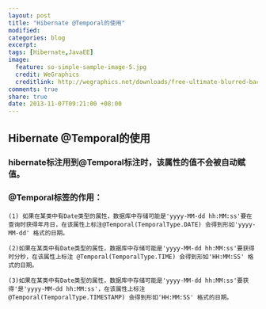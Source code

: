 ```yaml
---
layout: post
title: "Hibernate @Temporal的使用"
modified:
categories: blog
excerpt:
tags: [Hibernate,JavaEE]
image:
  feature: so-simple-sample-image-5.jpg
  credit: WeGraphics
  creditlink: http://wegraphics.net/downloads/free-ultimate-blurred-background-pack/
comments: true
share: true
date: 2013-11-07T09:21:00 +08:00
---
```



## Hibernate @Temporal的使用

### hibernate标注用到@Temporal标注时，该属性的值不会被自动赋值。

### @Temporal标签的作用：
    (1) 如果在某类中有Date类型的属性，数据库中存储可能是'yyyy-MM-dd hh:MM:ss'要在查询时获得年月日，在该属性上标注@Temporal(TemporalType.DATE) 会得到形如'yyyy-MM-dd' 格式的日期。

    (2)如果在某类中有Date类型的属性，数据库中存储可能是'yyyy-MM-dd hh:MM:ss'要获得时分秒，在该属性上标注 @Temporal(TemporalType.TIME) 会得到形如'HH:MM:SS' 格式的日期。

    (3)如果在某类中有Date类型的属性，数据库中存储可能是'yyyy-MM-dd hh:MM:ss'要获得'是'yyyy-MM-dd hh:MM:ss'，在该属性上标注 @Temporal(TemporalType.TIMESTAMP) 会得到形如'HH:MM:SS' 格式的日期。


